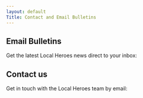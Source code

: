 ```yaml
---
layout: default
Title: Contact and Email Bulletins
---
```


## Email Bulletins

Get the latest Local Heroes news direct to your inbox:

## Contact us

Get in touch with the Local Heroes team by email:
